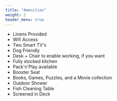 ```yaml
---
title: "Amenities"
weight: 2
header_menu: true
---
```


- Linens Provided
- Wifi Access
- Two Smart TV's
- Dog Friendly
- Desk + Chair to enable working, if you want
- Fully stocked kitchen
- Pack'n'Play available
- Booster Seat
- Books, Games, Puzzles, and a Movie collection
- Outdoor Shower
- Fish Cleaning Table
- Screened in Deck
